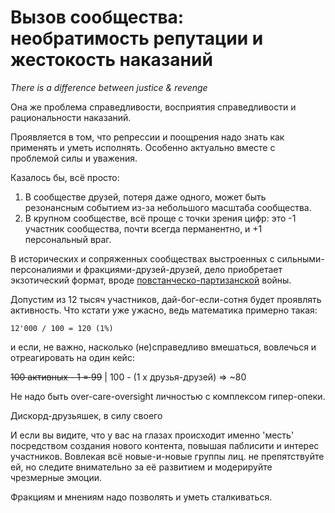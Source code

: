 # Вызов сообщества: необратимость репутации и жестокость наказаний

*There is a difference between justice & revenge*

Она же проблема справедливости, восприятия справедливости и рациональности наказаний.

Проявляется в том, что репрессии и поощрения надо знать как применять и уметь исполнять. Особенно актуально вместе с проблемой силы и уважения.

Казалось бы, всё просто:

1. В сообществе друзей, потеря даже одного, может быть резонансным событием из-за небольшого масштаба сообщества.
2. В крупном сообществе, всё проще с точки зрения цифр: это -1 участник сообщества, почти всегда перманентно, и +1 персональный враг.

В исторических и сопряженных сообществах выстроенных с сильными-персоналиями и фракциями-друзей-друзей, дело приобретает экзотический формат, вроде [повстанческо-партизанской](https://ru.wikipedia.org/wiki/Контрпартизанская_война) войны.

Допустим из 12 тысяч участников, дай-бог-если-сотня будет проявлять активность. Что кстати уже ужасно, ведь математика примерно такая:

`12'000 / 100 = 120 (1%)`

и если, не важно, насколько (не)справедливо вмешаться, вовлечься и отреагировать на один кейс:

~~100 активных - 1 = 99~~ | 100 - (1 x друзья-друзей) => ~80

Не надо быть over-care-oversight личностью с комплексом гипер-опеки.

Дискорд-друзьяшек, в силу своего 


И если вы видите, что у вас на глазах происходит именно 'месть' посредством создания нового контента, повышая паблисити и интерес участников.
Вовлекая всё новые-и-новые группы лиц.
не препятствуйте ей, но следите внимательно за её развитием и модерируйте чрезмерные эмоции.

Фракциям и мнениям надо позволять и уметь сталкиваться. 

